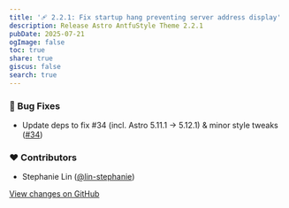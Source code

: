 ```yaml
---
title: '🩹 2.2.1: Fix startup hang preventing server address display'
description: Release Astro AntfuStyle Theme 2.2.1
pubDate: 2025-07-21
ogImage: false
toc: true
share: true
giscus: false
search: true
---
```


### 🐞 Bug Fixes

- Update deps to fix #34 (incl. Astro 5.11.1 → 5.12.1) & minor style tweaks ([#34](https://github.com/lin-stephanie/astro-antfustyle-theme/issues/34))

### ❤️ Contributors

- Stephanie Lin ([@lin-stephanie](https://github.com/lin-stephanie))

[View changes on GitHub](https://github.com/lin-stephanie/astro-antfustyle-theme/compare/2.2.0...2.2.1)
